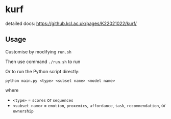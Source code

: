 # kurf

detailed docs: https://github.kcl.ac.uk/pages/K22021022/kurf/

## Usage

Customise by modifying `run.sh`

Then use command `./run.sh` to run

Or to run the Python script directly:
```
python main.py <type> <subset name> <model name>
```
where 
- `<type>` = `scores` or `sequences`
- `<subset name>` = `emotion`, `proxemics`, `affordance`, `task`, `recommendation`, or `ownership`